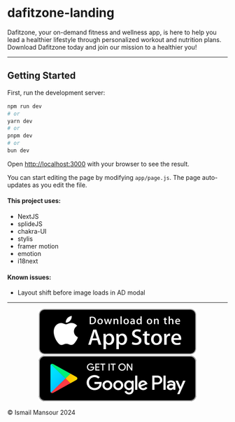 # dafitzone-landing

Dafitzone, your on-demand fitness and wellness app, is here to help you lead a healthier lifestyle through personalized workout and nutrition plans. Download Dafitzone today and join our mission to a healthier you!

---

## Getting Started

First, run the development server:

```bash
npm run dev
# or
yarn dev
# or
pnpm dev
# or
bun dev
```

Open [http://localhost:3000](http://localhost:3000) with your browser to see the result.

You can start editing the page by modifying `app/page.js`. The page auto-updates as you edit the file.

#### This project uses:

- NextJS
- splideJS
- chakra-UI
- stylis
- framer motion
- emotion
- i18next

#### Known issues:

- Layout shift before image loads in AD modal

---

<p align="center">
<a href="https://www.apple.com/app-store/"><img src="./public/appstore.svg"></a>
<a href="https://play.google.com/store/games?hl=en&gl=US"><img src="./public/googleplay.svg"></a>
<p>

© Ismail Mansour 2024
